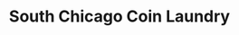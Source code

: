 ---
title: "South Chicago Coin Laundry"
url: /chicago/south-chicago-coin-laundry/
shop: Wäscherei
---
